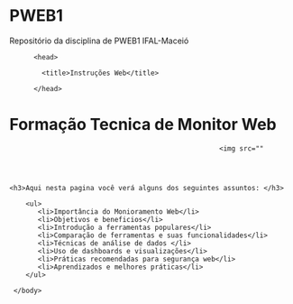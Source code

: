 # PWEB1
Repositório da disciplina de PWEB1 IFAL-Maceió
<html>
     <body>

          <head>
        
            <title>Instruções Web</title>  

          </head>

   <h1 id ="comeco">Formação Tecnica de Monitor Web</h1> 

                                                        <img src=""




    <h3>Aqui nesta pagina você verá alguns dos seguintes assuntos: </h3>

        <ul>
           <li>Importância do Monioramento Web</li>
           <li>Objetivos e beneficios</li>
           <li>Introdução a ferramentas populares</li>
           <li>Comparação de ferramentas e suas funcionalidades</li>
           <li>Técnicas de análise de dados </li>
           <li>Uso de dashboards e visualizações</li>
           <li>Práticas recomendadas para segurança web</li>
           <li>Aprendizados e melhores práticas</li>
        </ul>

     </body>
<html>
